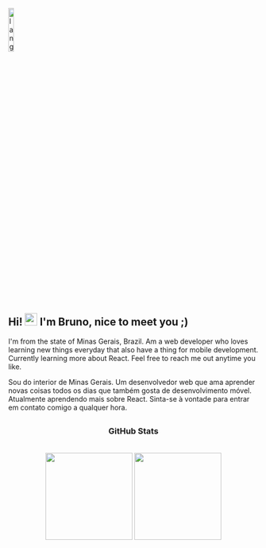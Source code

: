 <p align="left"><img width=15%" src="https://github.com/alansmathew/alansmathew/raw/master/lang.gif" alt="lang image here" /></p>
 
## Hi! <img src="https://media.giphy.com/media/hvRJCLFzcasrR4ia7z/giphy.gif" width="25px"> I'm Bruno, nice to meet you ;)
 
I'm from the state of Minas Gerais, Brazil. Am a web developer who loves learning new things everyday that also have a thing for mobile development. Currently learning more about React. Feel free to reach me out anytime you like. 

Sou do interior de Minas Gerais. Um desenvolvedor web que ama aprender novas coisas todos os dias que também gosta de desenvolvimento móvel. Atualmente aprendendo mais sobre React. Sinta-se à vontade para entrar em contato comigo a qualquer hora.

## <h3 align="center">GitHub Stats</h3>
 </br>
 
 <div align = "center">
 <img height="175em" src="https://github-readme-stats.vercel.app/api?username=brunonasc74&include_all_commits=true&show_icons=true&title_color=007bff&text_color=e7e7e7&icon_color=007bff&bg_color=171c28"/>
  <img height="175em" src="https://github-readme-stats.vercel.app/api/top-langs/?username=brunonasc74&layout=compact&title_color=007bff&text_color=e7e7e7&icon_color=007bff&bg_color=171c28"/>
</div>
